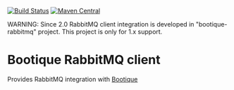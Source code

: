 <!--
  Licensed to ObjectStyle LLC under one
  or more contributor license agreements.  See the NOTICE file
  distributed with this work for additional information
  regarding copyright ownership.  The ObjectStyle LLC licenses
  this file to you under the Apache License, Version 2.0 (the
  "License"); you may not use this file except in compliance
  with the License.  You may obtain a copy of the License at

    http://www.apache.org/licenses/LICENSE-2.0

  Unless required by applicable law or agreed to in writing,
  software distributed under the License is distributed on an
  "AS IS" BASIS, WITHOUT WARRANTIES OR CONDITIONS OF ANY
  KIND, either express or implied.  See the License for the
  specific language governing permissions and limitations
  under the License.
  -->

[![Build Status](https://travis-ci.org/bootique/bootique-rabbitmq-client.svg)](https://travis-ci.org/bootique/bootique-rabbitmq-client)
[![Maven Central](https://img.shields.io/maven-central/v/io.bootique.rabbitmq.client/bootique-rabbitmq-client.svg?colorB=brightgreen)](https://search.maven.org/artifact/io.bootique.rabbitmq.client/bootique-rabbitmq-client/)

WARNING: Since 2.0 RabbitMQ client integration is developed in "bootique-rabbitmq" project. This project is only for 1.x support.

# Bootique RabbitMQ client
Provides RabbitMQ integration with [Bootique](http://bootique.io)
